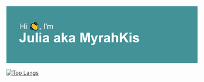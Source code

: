 <img src="header.png" alt="There should be a header but sth went wrong:(">


[![Top Langs](https://github-readme-stats.vercel.app/api/top-langs/?username=myrahkis&layout=compact)](https://github.com/anuraghazra/github-readme-stats)
